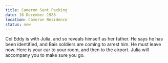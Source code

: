 ```yaml
---
title: Cameron Sent Packing
date: 16 December 1988
location: Cameron Residence
status: new
---
```


Col Eddy is with Julia, and so reveals himself as her father. He says he has been identified, and Bais soldiers are coming to arrest him. He must leave now. Here is your car to your room, and then to the airport. Julia will accompany you to make sure you go. 
